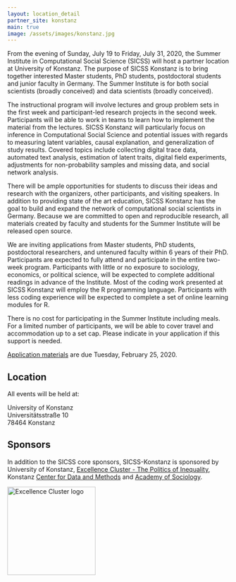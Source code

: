 ```yaml
---
layout: location_detail
partner_site: konstanz
main: true
image: /assets/images/konstanz.jpg
---
```


From the evening of Sunday, July 19 to Friday, July 31, 2020, the Summer Institute in Computational Social Science (SICSS) will host a partner location at University of Konstanz. The purpose of SICSS Konstanz is to bring together interested Master students, PhD students, postdoctoral students and junior faculty in Germany. The Summer Institute is for both social scientists (broadly conceived) and data scientists (broadly conceived).

The instructional program will involve lectures and group problem sets in the first week and participant-led research projects in the second week. Participants will be able to work in teams to learn how to implement the material from the lectures. SICSS Konstanz will particularly focus on inference in Computational Social Science and potential issues with regards to measuring latent variables, causal explanation, and generalization of study results. Covered topics include collecting digital trace data, automated text analysis, estimation of latent traits, digital field experiments, adjustments for non-probability samples and missing data, and social network analysis.

There will be ample opportunities for students to discuss their ideas and research with the organizers, other participants, and visiting speakers.  In addition to providing state of the art education, SICSS Konstanz has the goal to build and expand the network of computational social scientists in Germany. Because we are committed to open and reproducible research, all materials created by faculty and students for the Summer Institute will be released open source.

We are inviting applications from Master students, PhD students, postdoctoral researchers, and untenured faculty within 6 years of their PhD. Participants are expected to fully attend and participate in the entire two-week program. Participants with little or no exposure to sociology, economics, or political science, will be expected to complete additional readings in advance of the Institute. Most of the coding work presented at SICSS Konstanz will employ the R programming language. Participants with less coding experience will be expected to complete a set of online learning modules for R.

There is no cost for participating in the Summer Institute including meals. For a limited number of participants, we will be able to cover travel and accommodation up to a set cap. Please indicate in your application if this support is needed. 

[Application materials](https://compsocialscience.github.io/summer-institute/2020/konstanz/apply) are due Tuesday, February 25, 2020.

## Location

All events will be held at:

University of Konstanz   
Universitätsstraße 10   
78464 Konstanz

## Sponsors

In addition to the SICSS core sponsors, SICSS-Konstanz is sponsored by University of Konstanz, [Excellence Cluster - The Politics of Inequality](https://www.exc.uni-konstanz.de/en/inequality/), Konstanz [Center for Data and Methods](https://www.polver.uni-konstanz.de/cdm/) and [Academy of Sociology](https://akademie-soziologie.de/en/).

<img class="img-responsive" alt="Excellence Cluster logo" src="{{ site.baseurl }}{% link 2020/konstanz/images/inequalitycluster_logo.jpg %}" width = "200">


